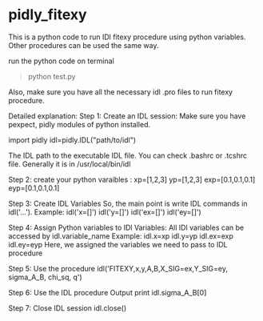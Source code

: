 # pidly_fitexy
This is a python code to run IDl fitexy procedure using  python variables.
Other procedures can be used the same way.

run the python code on terminal
> python test.py

Also, make sure you have all the necessary idl .pro files to run fitexy procedure.

Detailed explanation:
Step 1: Create an IDL session:
Make sure you have pexpect, pidly modules of python installed.

import pidly
idl=pidly.IDL("path/to/idl")

The IDL path to the executable IDL file. You can check .bashrc or .tcshrc file. Generally it is in /usr/local/bin/idl

Step 2: create your python varaibles :
xp=[1,2,3]
yp=[1,2,3]
exp=[0.1,0.1,0.1]
eyp=[0.1,0.1,0.1]

Step 3: Create IDL Variables
So, the main point is write IDL commands in idl('...').
Example:
idl('x=[]')
idl('y=[]')
idl('ex=[]')
idl('ey=[]')

Step 4: Assign Python variables to IDl Variables:
All IDl variables can be accessed by idl.variable_name
Example:
idl.x=xp
idl.y=yp
idl.ex=exp
idl.ey=eyp
Here, we assigned the variables we need to pass to IDL procedure

Step 5: Use the procedure
idl('FITEXY,x,y,A,B,X_SIG=ex,Y_SIG=ey, sigma_A_B, chi_sq, q')

Step 6: Use the IDL procedure Output
print idl.sigma_A_B[0]

Step 7: Close IDL session
idl.close()




